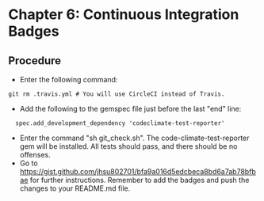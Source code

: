 # Chapter 6: Continuous Integration Badges

## Procedure
* Enter the following command:
```
git rm .travis.yml # You will use CircleCI instead of Travis.
```
* Add the following to the gemspec file just before the last "end" line:
```
  spec.add_development_dependency 'codeclimate-test-reporter'
```
* Enter the command "sh git_check.sh".  The code-climate-test-reporter gem will be installed.  All tests should pass, and there should be no offenses.
* Go to https://gist.github.com/jhsu802701/bfa9a016d5edcbeca8bd6a7ab78bfbae for further instructions.  Remember to add the badges and push the changes to your README.md file.
